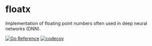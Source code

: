 # floatx

Implementation of floating point numbers often used in deep neural networks (DNN).

[![Go Reference](https://pkg.go.dev/badge/github.com/maruel/floatx/.svg)](https://pkg.go.dev/github.com/maruel/floatx/)
[![codecov](https://codecov.io/gh/maruel/floatx/graph/badge.svg?token=M92Q70R7BZ)](https://codecov.io/gh/maruel/floatx)

